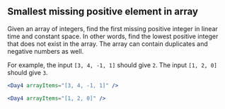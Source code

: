 ## Smallest missing positive element in array

Given an array of integers, find the first missing positive integer in linear time and constant space. In other words, find the lowest positive integer that does not exist in the array. The array can contain duplicates and negative numbers as well.

For example, the input `[3, 4, -1, 1]` should give `2`. The input `[1, 2, 0]` should give `3`.

```jsx
<Day4 arrayItems="[3, 4, -1, 1]" />
```

```jsx
<Day4 arrayItems="[1, 2, 0]" />
```
